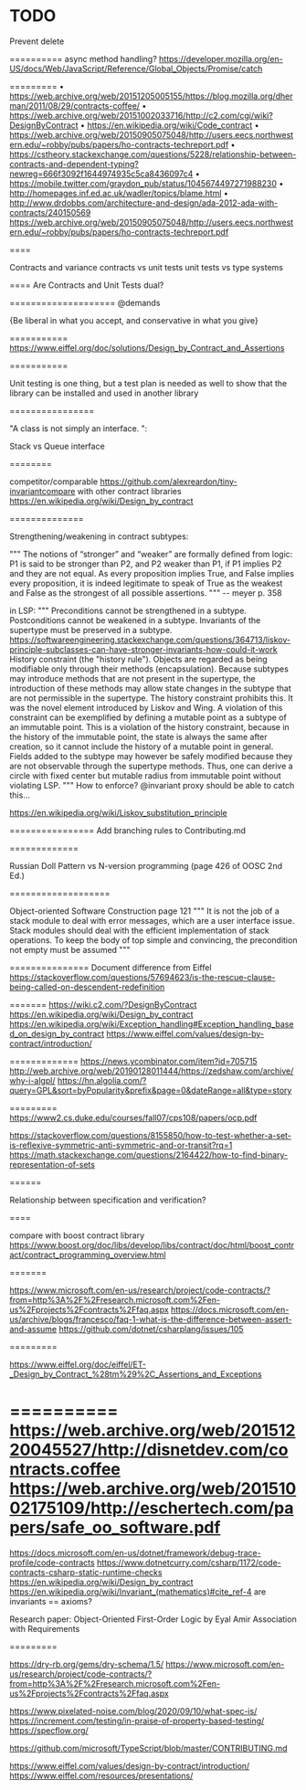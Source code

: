 # TODO

Prevent delete

==========
async method handling?
<https://developer.mozilla.org/en-US/docs/Web/JavaScript/Reference/Global_Objects/Promise/catch>

=========
 • <https://web.archive.org/web/20151205005155/https://blog.mozilla.org/dherman/2011/08/29/contracts-coffee/>
 • <https://web.archive.org/web/20151002033716/http://c2.com/cgi/wiki?DesignByContract>
 • <https://en.wikipedia.org/wiki/Code_contract>
 • <https://web.archive.org/web/20150905075048/http://users.eecs.northwestern.edu/~robby/pubs/papers/ho-contracts-techreport.pdf>
 • <https://cstheory.stackexchange.com/questions/5228/relationship-between-contracts-and-dependent-typing?newreg=666f3092f1644974935c5ca8436097c4>
 • <https://mobile.twitter.com/graydon_pub/status/1045674497271988230>
 • <http://homepages.inf.ed.ac.uk/wadler/topics/blame.html>
 • <http://www.drdobbs.com/architecture-and-design/ada-2012-ada-with-contracts/240150569>
<https://web.archive.org/web/20150905075048/http://users.eecs.northwestern.edu/~robby/pubs/papers/ho-contracts-techreport.pdf>

====

Contracts and variance
contracts vs unit tests
unit tests vs type systems

====
Are Contracts and Unit Tests dual?

====================
@demands

{Be liberal in what you accept, and conservative in what you give}

===========
<https://www.eiffel.org/doc/solutions/Design_by_Contract_and_Assertions>

===========

Unit testing is one thing, but a test plan is needed as well to show that the library can be installed and used in another library

================

"A class is not simply an interface. ":

Stack vs Queue interface

========

competitor/comparable
<https://github.com/alexreardon/tiny-invariantcompare> with other contract libraries
 <https://en.wikipedia.org/wiki/Design_by_contract>

==============

Strengthening/weakening in contract subtypes:

"""
The notions of “stronger” and “weaker” are formally defined from logic: P1 is said to be
stronger than P2, and P2 weaker than P1, if P1 implies P2 and they are not equal. As every
proposition implies True, and False implies every proposition, it is indeed legitimate to
speak of True as the weakest and False as the strongest of all possible assertions.
""" -- meyer p. 358

in LSP:
"""
Preconditions cannot be strengthened in a subtype.
Postconditions cannot be weakened in a subtype.
Invariants of the supertype must be preserved in a subtype.
 <https://softwareengineering.stackexchange.com/questions/364713/liskov-principle-subclasses-can-have-stronger-invariants-how-could-it-work>
History constraint (the "history rule"). Objects are regarded as being
 modifiable only through their methods (encapsulation). Because subtypes may
 introduce methods that are not present in the supertype, the introduction
 of these methods may allow state changes in the subtype that are not
 permissible in the supertype. The history constraint prohibits this. It
 was the novel element introduced by Liskov and Wing. A violation of this
 constraint can be exemplified by defining a mutable point as a subtype of
 an immutable point. This is a violation of the history constraint, because
 in the history of the immutable point, the state is always the same after
 creation, so it cannot include the history of a mutable point in general.
 Fields added to the subtype may however be safely modified because they are
 not observable through the supertype methods. Thus, one can derive a circle
 with fixed center but mutable radius from immutable point without violating LSP.
"""
How to enforce? @invariant proxy should be able to catch this...

<https://en.wikipedia.org/wiki/Liskov_substitution_principle>

================
Add branching rules to Contributing.md

=============

Russian Doll Pattern vs N-version programming (page 426 of OOSC 2nd Ed.)

===================

Object-oriented Software Construction
 page 121
 """
 It is not the job of a stack module to deal with error messages,
 which are a user interface issue. Stack modules should deal with the
 efficient implementation of stack operations. To keep the body of top
 simple and convincing, the precondition not empty must be assumed
 """

===============
Document difference from Eiffel
<https://stackoverflow.com/questions/57694623/is-the-rescue-clause-being-called-on-descendent-redefinition>

=======
<https://wiki.c2.com/?DesignByContract>
<https://en.wikipedia.org/wiki/Design_by_contract>
<https://en.wikipedia.org/wiki/Exception_handling#Exception_handling_based_on_design_by_contract>
<https://www.eiffel.com/values/design-by-contract/introduction/>

=============
<https://news.ycombinator.com/item?id=705715>
<http://web.archive.org/web/20190128011444/https://zedshaw.com/archive/why-i-algpl/>
<https://hn.algolia.com/?query=GPL&sort=byPopularity&prefix&page=0&dateRange=all&type=story>

=========
<https://www2.cs.duke.edu/courses/fall07/cps108/papers/ocp.pdf>

<https://stackoverflow.com/questions/8155850/how-to-test-whether-a-set-is-reflexive-symmetric-anti-symmetric-and-or-transit?rq=1>
<https://math.stackexchange.com/questions/2164422/how-to-find-binary-representation-of-sets>

======

Relationship between specification and verification?

====

compare with boost contract library
<https://www.boost.org/doc/libs/develop/libs/contract/doc/html/boost_contract/contract_programming_overview.html>

=======

<https://www.microsoft.com/en-us/research/project/code-contracts/?from=http%3A%2F%2Fresearch.microsoft.com%2Fen-us%2Fprojects%2Fcontracts%2Ffaq.aspx>
<https://docs.microsoft.com/en-us/archive/blogs/francesco/faq-1-what-is-the-difference-between-assert-and-assume>
<https://github.com/dotnet/csharplang/issues/105>

=========

<https://www.eiffel.org/doc/eiffel/ET-_Design_by_Contract_%28tm%29%2C_Assertions_and_Exceptions>

==========
<https://web.archive.org/web/20151220045527/http://disnetdev.com/contracts.coffee>
<https://web.archive.org/web/20151002175109/http://eschertech.com/papers/safe_oo_software.pdf>
==========

<https://docs.microsoft.com/en-us/dotnet/framework/debug-trace-profile/code-contracts>
<https://www.dotnetcurry.com/csharp/1172/code-contracts-csharp-static-runtime-checks>
<https://en.wikipedia.org/wiki/Design_by_contract>
<https://en.wikipedia.org/wiki/Invariant_(mathematics)#cite_ref-4>
are invariants == axioms?

Research paper:
 Object-Oriented First-Order Logic by Eyal Amir
 Association with Requirements

=========

<https://dry-rb.org/gems/dry-schema/1.5/>
<https://www.microsoft.com/en-us/research/project/code-contracts/?from=http%3A%2F%2Fresearch.microsoft.com%2Fen-us%2Fprojects%2Fcontracts%2Ffaq.aspx>

<https://www.pixelated-noise.com/blog/2020/09/10/what-spec-is/>
<https://increment.com/testing/in-praise-of-property-based-testing/>
<https://specflow.org/>

<https://github.com/microsoft/TypeScript/blob/master/CONTRIBUTING.md>

<https://www.eiffel.com/values/design-by-contract/introduction/>
<https://www.eiffel.com/resources/presentations/>
